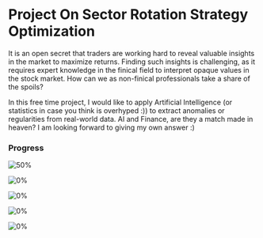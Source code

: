 # Project On Sector Rotation Strategy Optimization
It is an open secret that traders are working hard to reveal valuable insights in the market to maximize returns. 
Finding such insights is challenging, as it requires expert knowledge in the finical field to interpret opaque values 
in the stock market. How can we as non-finical professionals take a share of the spoils? 

In this free time project, I would like to apply Artificial Intelligence (or statistics in case you think is overhyped :)) 
to extract anomalies or regularities from real-world data. AI and Finance, are they a match made in heaven? I am 
looking forward to giving my own answer :)


### Progress

![50%](https://progress-bar.dev/50?title=DataPreprocessing)

![0%](https://progress-bar.dev/0?title=ExplorativeDataAnalytics)

![0%](https://progress-bar.dev/0?title=UnderstandTradingProcess)

![0%](https://progress-bar.dev/0?title=OptimizeTradingStrategy)

![0%](https://progress-bar.dev/0?title=Documentation)


